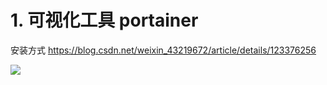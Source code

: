 # 1. 可视化工具 portainer

安装方式 https://blog.csdn.net/weixin_43219672/article/details/123376256

![](C:\code\note\14_前端运维\6_React后台管理系统自动化部署\image\企业微信截图_16553772844021.png)